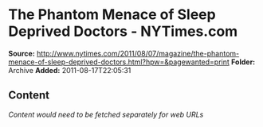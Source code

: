 # The Phantom Menace of Sleep Deprived Doctors - NYTimes.com

**Source:** http://www.nytimes.com/2011/08/07/magazine/the-phantom-menace-of-sleep-deprived-doctors.html?hpw=&pagewanted=print
**Folder:** Archive
**Added:** 2011-08-17T22:05:31




## Content
*Content would need to be fetched separately for web URLs*
